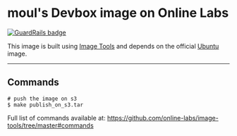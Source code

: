 moul's Devbox image on Online Labs
==================================

[![GuardRails badge](https://badges.production.guardrails.io/moul/scaleway-image-devbox.svg)](https://www.guardrails.io)

This image is built using [Image Tools](https://github.com/online-labs/image-tools) and depends on the official [Ubuntu](https://github.com/online-labs/image-ubuntu) image.

---

Commands
--------

    # push the image on s3
    $ make publish_on_s3.tar

Full list of commands available at: https://github.com/online-labs/image-tools/tree/master#commands

